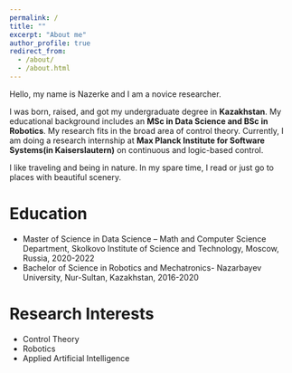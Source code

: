 ```yaml
---
permalink: /
title: ""
excerpt: "About me"
author_profile: true
redirect_from: 
  - /about/
  - /about.html
---
```


Hello, my name is Nazerke and I am a novice researcher. 


I was born, raised, and got my undergraduate degree in **Kazakhstan**. My educational background includes an **MSc in Data Science and BSc in Robotics**. My research fits in the broad area of control theory. Currently, I am doing a research internship at **Max Planck Institute for Software Systems(in Kaiserslautern)** on continuous and logic-based control.



I like traveling and being in nature. In my spare time, I read or just go to places with beautiful scenery. 


Education
=
* Master of Science in Data Science – Math and Computer Science Department, Skolkovo Institute of Science and Technology, Moscow, Russia, 2020-2022
* Bachelor of Science in Robotics and Mechatronics- Nazarbayev University, Nur-Sultan, Kazakhstan, 2016-2020


Research Interests
=
* Control Theory
* Robotics
* Applied Artificial Intelligence
